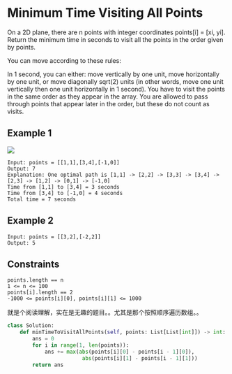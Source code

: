 # Minimum Time Visiting All Points

On a 2D plane, there are n points with integer coordinates points[i] = [xi, yi]. Return the minimum time in seconds to visit all the points in the order given by points.

You can move according to these rules:

In 1 second, you can either:
move vertically by one unit,
move horizontally by one unit, or
move diagonally sqrt(2) units (in other words, move one unit vertically then one unit horizontally in 1 second).
You have to visit the points in the same order as they appear in the array.
You are allowed to pass through points that appear later in the order, but these do not count as visits.

## Example 1

![](https://assets.leetcode.com/uploads/2019/11/14/1626_example_1.PNG)

```text
Input: points = [[1,1],[3,4],[-1,0]]
Output: 7
Explanation: One optimal path is [1,1] -> [2,2] -> [3,3] -> [3,4] -> [2,3] -> [1,2] -> [0,1] -> [-1,0]   
Time from [1,1] to [3,4] = 3 seconds 
Time from [3,4] to [-1,0] = 4 seconds
Total time = 7 seconds
```

## Example 2

```text
Input: points = [[3,2],[-2,2]]
Output: 5
```

## Constraints

```text
points.length == n
1 <= n <= 100
points[i].length == 2
-1000 <= points[i][0], points[i][1] <= 1000
```

就是个阅读理解，实在是无趣的题目。。尤其是那个按照顺序遍历数组。。

```python
class Solution:
    def minTimeToVisitAllPoints(self, points: List[List[int]]) -> int:
        ans = 0
        for i in range(1, len(points)):
            ans += max(abs(points[i][0] - points[i - 1][0]),
                        abs(points[i][1] - points[i - 1][1]))
        return ans
```